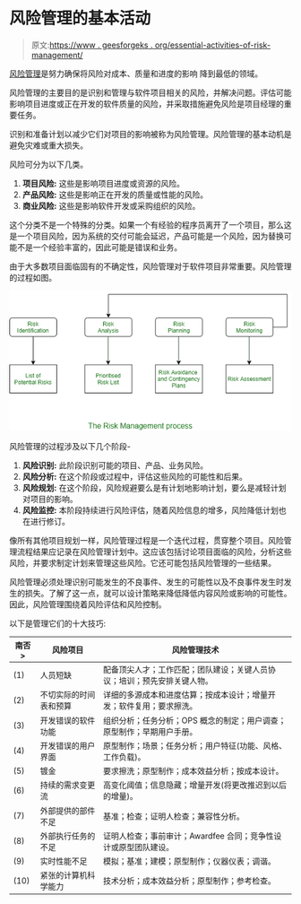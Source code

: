 # 风险管理的基本活动

> 原文:[https://www . geesforgeks . org/essential-activities-of-risk-management/](https://www.geeksforgeeks.org/essential-activities-of-risk-management/)

[风险管理](https://www.geeksforgeeks.org/software-engineering-risk-management/)是努力确保将风险对成本、质量和进度的影响
降到最低的领域。

风险管理的主要目的是识别和管理与软件项目相关的风险，并解决问题。评估可能影响项目进度或正在开发的软件质量的风险，并采取措施避免风险是项目经理的重要任务。

识别和准备计划以减少它们对项目的影响被称为风险管理。风险管理的基本动机是避免灾难或重大损失。

风险可分为以下几类。

1.  **项目风险:**
    这些是影响项目进度或资源的风险。
2.  **产品风险:**
    这些是影响正在开发的质量或性能的风险。
3.  **商业风险:**
    这些是影响软件开发或采购组织的风险。

这个分类不是一个特殊的分类。如果一个有经验的程序员离开了一个项目，那么这是一个项目风险，因为系统的交付可能会延迟，产品可能是一个风险，因为替换可能不是一个经验丰富的，因此可能是错误和业务。

由于大多数项目面临固有的不确定性，风险管理对于软件项目非常重要。风险管理的过程如图。

![](img/1a934da2432ddf622e3c965e86a715ae.png)

风险管理的过程涉及以下几个阶段-

1.  **风险识别:**
    此阶段识别可能的项目、产品、业务风险。
2.  **风险分析:**
    在这个阶段或过程中，评估这些风险的可能性和后果。
3.  **风险规划:**
    在这个阶段，风险规避要么是有计划地影响计划，要么是减轻计划对项目的影响。
4.  **风险监控:**
    本阶段持续进行风险评估，随着风险信息的增多，风险降低计划也在进行修订。

像所有其他项目规划一样，风险管理过程是一个迭代过程，贯穿整个项目。风险管理流程结果应记录在风险管理计划中。这应该包括讨论项目面临的风险，分析这些风险，并要求制定计划来管理这些风险。它还可能包括风险管理的一些结果。

风险管理必须处理识别可能发生的不良事件、发生的可能性以及不良事件发生时发生的损失。了解了这一点，就可以设计策略来降低降低内容风险或影响的可能性。因此，风险管理围绕着风险评估和风险控制。

以下是管理它们的十大技巧:

<center>

| 南否> | 风险项目 | 风险管理技术 |
| --- | --- | --- |
| (1) | 人员短缺 | 配备顶尖人才；工作匹配；团队建设；关键人员协议；培训；预先安排关键人物。 |
| (2) | 不切实际的时间表和预算 | 详细的多源成本和进度估算；按成本设计；增量开发；软件复用；要求擦洗。 |
| (3) | 开发错误的软件功能 | 组织分析；任务分析；OPS 概念的制定；用户调查；原型制作；早期用户手册。 |
| (4) | 开发错误的用户界面 | 原型制作；场景；任务分析；用户特征(功能、风格、工作负载)。 |
| (5) | 镀金 | 要求擦洗；原型制作；成本效益分析；按成本设计。 |
| (6) | 持续的需求变更流 | 高变化阈值；信息隐藏；增量开发(将更改推迟到以后的增量)。 |
| (7) | 外部提供的部件不足 | 基准；检查；证明人检查；兼容性分析。 |
| (8) | 外部执行任务的不足 | 证明人检查；事前审计；Awardfee 合同；竞争性设计或原型团队建设。 |
| (9) | 实时性能不足 | 模拟；基准；建模；原型制作；仪器仪表；调谐。 |
| (10) | 紧张的计算机科学能力 | 技术分析；成本效益分析；原型制作；参考检查。 |

</center>